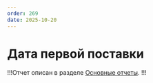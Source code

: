 ```yaml
---
order: 269
date: 2025-10-20
---
```

# Дата первой поставки


!!!Отчет описан в разделе [Основные отчеты](/8-отчеты-и-аналитика/1-основные-отчеты/1-дата-первой-поставки/).
!!!


